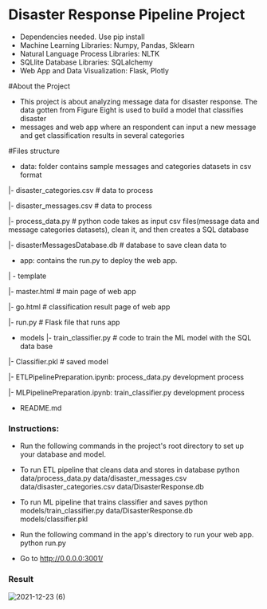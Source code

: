 # Disaster Response Pipeline Project
- Dependencies needed. Use pip install
- Machine Learning Libraries: Numpy, Pandas, Sklearn
- Natural Language Process Libraries: NLTK
- SQLlite Database Libraries: SQLalchemy
- Web App and Data Visualization: Flask, Plotly

#About the Project
- This project is about analyzing message data for disaster response. The data gotten from Figure Eight is used to build a model that classifies disaster   
-  messages and web app where an respondent can input a new message and get classification results in several categories

#Files structure

- data: folder contains sample messages and categories datasets in csv format

|-  disaster_categories.csv # data to process

|-  disaster_messages.csv # data to process

|-  process_data.py # python code takes as input csv files(message data and message categories datasets), clean it, and then creates a SQL database

|-  disasterMessagesDatabase.db # database to save clean data to

- app: contains the run.py to deploy the web app.

| - template

|- master.html # main page of web app

|- go.html # classification result page of web app

|- run.py # Flask file that runs app

- models
|- train_classifier.py # code to train the ML model with the SQL data base

|- Classifier.pkl # saved model

|- ETLPipelinePreparation.ipynb: process_data.py development process

|- MLPipelinePreparation.ipynb: train_classifier.py development process

- README.md

### Instructions:
- Run the following commands in the project's root directory to set up your database and model.

- To run ETL pipeline that cleans data and stores in database python data/process_data.py data/disaster_messages.csv data/disaster_categories.csv  data/DisasterResponse.db

- To run ML pipeline that trains classifier and saves python models/train_classifier.py data/DisasterResponse.db models/classifier.pkl

- Run the following command in the app's directory to run your web app. python run.py

- Go to http://0.0.0.0:3001/

### Result

![2021-12-23 (6)](https://user-images.githubusercontent.com/93232920/147423955-0e6acdc0-d095-434a-8aeb-3e22a96578a8.png)

